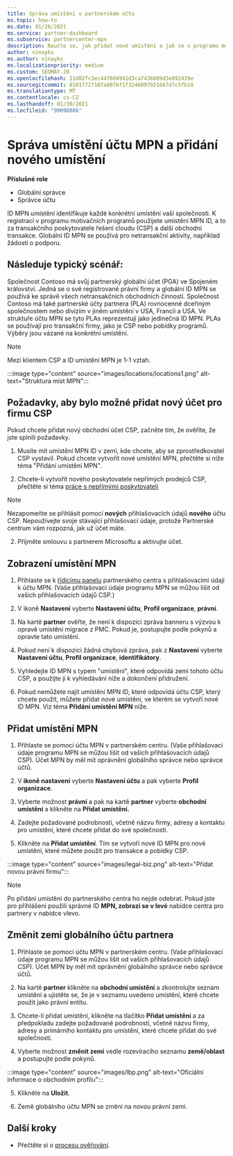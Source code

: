 ```yaml
---
title: Správa umístění v partnerském účtu
ms.topic: how-to
ms.date: 01/26/2021
ms.service: partner-dashboard
ms.subservice: partnercenter-mpn
description: Naučte se, jak přidat nové umístění a jak se v programu motivačních programů, v obchodních předplatných, předplatných a dalších transakcích používá umístění MPN ID.
author: vinayks
ms.author: vinayks
ms.localizationpriority: medium
ms.custom: SEOMAY.20
ms.openlocfilehash: 21d82fc3ec4470d4941d3ca7436089d3e892439e
ms.sourcegitcommit: 81017727107a907bf1f3246097b51667d7c5fb18
ms.translationtype: MT
ms.contentlocale: cs-CZ
ms.lasthandoff: 01/30/2021
ms.locfileid: "99098886"
---
```

# <a name="manage-your-mpn-account-locations-and-add-a-new-location"></a>Správa umístění účtu MPN a přidání nového umístění


**Příslušné role**

- Globální správce
- Správce účtu

ID MPN umístění identifikuje každé konkrétní umístění vaší společnosti. K registraci v programu motivačních programů použijete umístění MPN ID, a to za transakčního poskytovatele řešení cloudu (CSP) a další obchodní transakce. Globální ID MPN se používá pro netransakční aktivity, například žádosti o podporu.

## <a name="the-following-is-a-typical-scenario"></a>Následuje typický scénář:

Společnost Contoso má svůj partnerský globální účet (PGA) ve Spojeném království. Jedná se o své registrované právní firmy a globální ID MPN se používá ke správě všech netransakčních obchodních činností. Společnost Contoso má také partnerské účty partnera (PLA) rovnocenné dceřiným společnostem nebo divizím v jiném umístění v USA, Francii a USA. Ve struktuře účtu MPN se tyto PLAs reprezentují jako jedinečná ID MPN. PLAs se používají pro transakční firmy, jako je CSP nebo pobídky programů. Výběry jsou vázané na konkrétní umístění. 

>[!NOTE]
>Mezi klientem CSP a ID umístění MPN je 1-1 vztah.

:::image type="content" source="images/locations/locations1.png" alt-text="Struktura míst MPN":::

## <a name="prerequisites-in-order-to-add-a-new-account-for-a-csp-business"></a>Požadavky, aby bylo možné přidat nový účet pro firmu CSP

Pokud chcete přidat nový obchodní účet CSP, začněte tím, že ověříte, že jste splnili požadavky.

1. Musíte mít umístění MPN ID v zemi, kde chcete, aby se zprostředkovatel CSP vystavil. Pokud chcete vytvořit nové umístění MPN, přečtěte si níže téma "Přidání umístění MPN".
  
1. Chcete-li vytvořit nového poskytovatele nepřímých prodejců CSP, přečtěte si téma [práce s nepřímými poskytovateli](indirect-reseller-tasks-in-partner-center.md#get-started) 

>[!NOTE] 
 >Nezapomeňte se přihlásit pomocí **nových** přihlašovacích údajů **nového** účtu CSP. Nepoužívejte svoje stávající přihlašovací údaje, protože Partnerské centrum vám rozpozná, jak už účet máte.

2. Přijměte smlouvu s partnerem Microsoftu a aktivujte účet.

## <a name="view-your-mpn-locations"></a>Zobrazení umístění MPN

1. Přihlaste se k [řídicímu panelu](https://partner.microsoft.com/dashboard/home) partnerského centra s přihlašovacími údaji k účtu MPN. (Vaše přihlašovací údaje programu MPN se můžou lišit od vašich přihlašovacích údajů CSP.) 
 
1. V ikoně **Nastavení** vyberte **Nastavení účtu**, **Profil organizace**, **právní**. 

1. Na kartě **partner** ověřte, že není k dispozici zpráva banneru s výzvou k opravě umístění migrace z PMC. Pokud je, postupujte podle pokynů a opravte tato umístění. 

3. Pokud není k dispozici žádná chybová zpráva, pak z  **Nastavení** vyberte  **Nastavení účtu**, **Profil organizace**, **identifikátory**.

4. Vyhledejte ID MPN s typem "umístění", které odpovídá zemi tohoto účtu CSP, a použijte ji k vyhledávání níže a dokončení přidružení.

5. Pokud nemůžete najít umístění MPN ID, které odpovídá účtu CSP, který chcete použít, můžete přidat nové umístění, ve kterém se vytvoří nové ID MPN. Viz téma **Přidání umístění MPN** níže.

## <a name="add-an-mpn-location"></a>Přidat umístění MPN

1. Přihlaste se pomocí účtu MPN v partnerském centru. (Vaše přihlašovací údaje programu MPN se můžou lišit od vašich přihlašovacích údajů CSP). Účet MPN by měl mít oprávnění globálního správce nebo správce účtů. 

1. V **ikoně nastavení** vyberte **Nastavení účtu** a pak vyberte **Profil organizace**.

2. Vyberte možnost **právní** a pak na kartě **partner** vyberte **obchodní umístění** a klikněte na **Přidat umístění.**

3. Zadejte požadované podrobnosti, včetně názvu firmy, adresy a kontaktu pro umístění, které chcete přidat do své společnosti.
 
1. Klikněte na **Přidat umístění**. Tím se vytvoří nové ID MPN pro nové umístění, které můžete použít pro transakce a pobídky CSP.

:::image type="content" source="images/legal-biz.png" alt-text="Přidat novou právní firmu":::

> [!NOTE]
> Po přidání umístění do partnerského centra ho nejde odebrat. Pokud jste pro přihlášení použili správné ID **MPN, zobrazí se v levé** nabídce centra pro partnery v nabídce vlevo.

## <a name="change-country-of-partner-global-account"></a>Změnit zemi globálního účtu partnera 

1. Přihlaste se pomocí účtu MPN v partnerském centru. (Vaše přihlašovací údaje programu MPN se můžou lišit od vašich přihlašovacích údajů CSP). Účet MPN by měl mít oprávnění globálního správce nebo správce účtů. 

2. Na kartě **partner** klikněte na **obchodní umístění** a zkontrolujte seznam umístění a ujistěte se, že je v seznamu uvedeno umístění, které chcete použít jako právní entitu. 
 
1. Chcete-li přidat umístění, klikněte na tlačítko **Přidat umístění** a za předpokladu zadejte požadované podrobnosti, včetně názvu firmy, adresy a primárního kontaktu pro umístění, které chcete přidat do své společnosti. 
 
1. Vyberte možnost **změnit zemi** vedle rozevíracího seznamu **země/oblast** a postupujte podle pokynů. 

:::image type="content" source="images/lbp.png" alt-text="Oficiální informace o obchodním profilu":::

5. Klikněte na **Uložit**.

6. Země globálního účtu MPN se změní na novou právní zemi.
  
## <a name="next-steps"></a>Další kroky

- Přečtěte si o [procesu ověřování](verification-responses.md).
